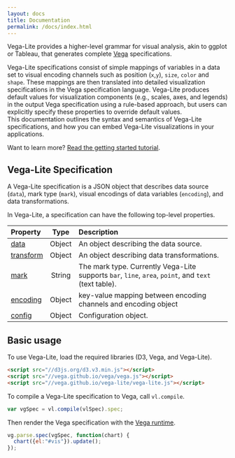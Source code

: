 ```yaml
---
layout: docs
title: Documentation
permalink: /docs/index.html
---
```


Vega-Lite provides a higher-level grammar for visual analysis, akin to ggplot or Tableau, that generates complete [Vega](https://vega.github.io/) specifications.

Vega-Lite specifications consist of simple mappings of variables in a data set to visual encoding channels such as position (`x`,`y`), `size`, `color` and `shape`. These mappings are then translated into detailed visualization specifications in the Vega specification language. Vega-Lite produces default values for visualization components (e.g., scales, axes, and legends) in the output Vega specification using a rule-based approach, but users can explicitly specify these properties to override default values.  
This documentation outlines the syntax and semantics of Vega-Lite specifications, and how you can embed Vega-Lite visualizations in your applications.


Want to learn more? [Read the getting started tutorial](tutorial.html).

## Vega-Lite Specification

A Vega-Lite specification is a JSON object that describes data source (`data`),
mark type (`mark`), visual encodings of data variables (`encoding`),
and data transformations.

In Vega-Lite, a specification can have the following top-level properties.

| Property             | Type          | Description    |
| :------------        |:-------------:| :------------- |
| [data](data.html)    | Object        | An object describing the data source. |
| [transform](transform.html)  | Object        | An object describing data transformations. |
| [mark](mark.html) | String        | The mark type.  Currently Vega-Lite supports `bar`, `line`, `area`, `point`, and `text` (text table). |
| [encoding](encoding.html) | Object        | key-value mapping between encoding channels and encoding object |
| [config](config.html)   | Object        | Configuration object. |

## Basic usage

To use Vega-Lite, load the required libraries (D3, Vega, and Vega-Lite).

```html
<script src="//d3js.org/d3.v3.min.js"></script>
<script src="//vega.github.io/vega/vega.js"></script>
<script src="//vega.github.io/vega-lite/vega-lite.js"></script>
```

To compile a Vega-Lite specification to Vega, call `vl.compile`.

```js
var vgSpec = vl.compile(vlSpec).spec;
```

Then render the Vega specification with the [Vega runtime](https://github.com/vega/vega/wiki/Runtime).

```js
vg.parse.spec(vgSpec, function(chart) {
  chart({el:"#vis"}).update();
});
```

